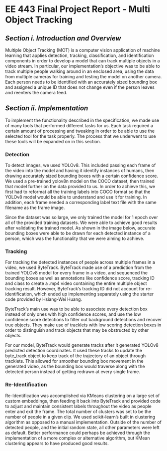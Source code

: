 # EE 443 Final Project Report - Multi Object Tracking

## ***Section i. Introduction and Overview***
Multiple Object Tracking (MOT) is a computer vision application of machine learning that applies detection, tracking, classification, and identification components in order to develop a model that can track multiple objects in a video stream. In particular, our implementation’s objective was to be able to track multiple people walking around in an enclosed area, using the data from multiple cameras for training and testing the model on another camera. Each person needs to be identified with an accurately sized bounding box and assigned a unique ID that does not change even if the person leaves and reenters the camera feed.

## ***Section ii. Implementation***
To implement the functionality described in the specification, we made use of many tools that performed different tasks for us. Each task required a certain amount of processing and tweaking in order to be able to use the selected tool for the task properly. The process that we underwent to use these tools will be expanded on in this section.

### Detection
To detect images, we used YOLOv8. This included passing each frame of the video into the model and having it identify instances of humans, then drawing accurately sized bounding boxes with a certain confidence score. We used a pre-trained yolov8n model on the COCO dataset, then trained that model further on the data provided to us. In order to achieve this, we first had to reformat all the training labels into COCO format so that the YOLOv8 model would be able to understand and use it for training. In addition, each frame needed a corresponding label text file with the same filename as the frame image. 

Since the dataset was so large, we only trained the model for 1 epoch over all of the provided training datasets. We were able to achieve good results after validating the trained model. As shown in the image below, accurate bounding boxes were able to be drawn for each detected instance of a person, which was the functionality that we were aiming to achieve.

### Tracking 
For tracking the detected instances of people across multiple frames in a video, we used ByteTrack. ByteTrack made use of a prediction from the trained YOLOv8 model for every frame in a video, and sequenced the bounding boxes as well as annotations like confidence score, tracking ID and class to create a .mp4 video containing the entire multiple object tracking result. However, ByteTrack’s tracking ID did not account for re-identification, which ended up implementing separately using the starter code provided by Hsiang-Wei Huang. 

ByteTrack’s main use was to be able to associate every detection box instead of only ones with high confidence scores, and use the low confidence score detections to filter out background detections and recover true objects. They make use of tracklets with low scoring detection boxes in order to distinguish and track objects that may be obstructed by other objects.

For our model, ByteTrack would generate tracks after it generated YOLOv8 predicted detection coordinates. It used these tracks to update the byte_track object to keep track of the trajectory of an object through tracklets. This allowed for smoother bounding box movement in the generated video, as the bounding box would traverse along with the detected person instead of getting redrawn at every single frame.

### Re-Identification 
Re-Identification was accomplished via KMeans clustering on a large set of custom embeddings, then feeding it back into ByteTrack and provided code to adjust and maintain consistent labels throughout the video as people enter and exit the frame. The total number of clusters was set to be the number of people in a given clip. We used scikit-learn’s built in clustering algorithm as opposed to a manual implementation. Outside of the number of detected people, and the initial random state, all other parameters were left as default. Better performance could perhaps be achieved through the implementation of a more complex or alternative algorithm, but KMean clustering appears to have produced good results.
